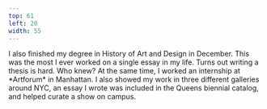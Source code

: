 ```yaml
---
top: 61
left: 20
width: 55
---
```

<span class="voice--teresa">
I also finished my degree in History of Art and Design in December.
This was the most I ever worked on a single essay in my life.
Turns out writing a thesis is hard.
Who knew?
</span>

<span class="voice--teresa">
At the same time, I worked an internship at *Artforum* in Manhattan.
I also showed my work in three different galleries around NYC,
an essay I wrote was included in the Queens biennial catalog,
and helped curate a show on campus.
</span>
